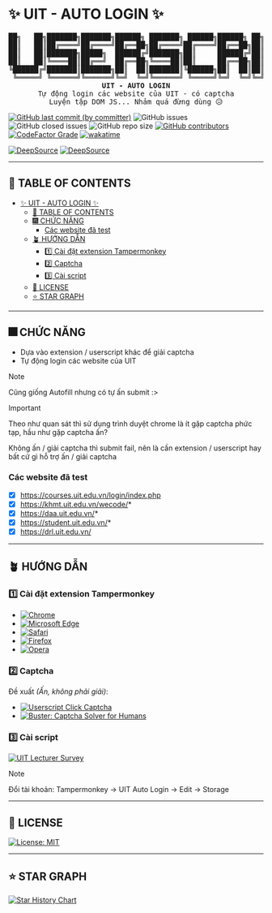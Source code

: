 # ✨ UIT - AUTO LOGIN ✨

<pre align="center">
██╗   ██╗███████╗███████╗██████╗ ███████╗ ██████╗██████╗ ██╗██████╗ ████████╗
██║   ██║██╔════╝██╔════╝██╔══██╗██╔════╝██╔════╝██╔══██╗██║██╔══██╗╚══██╔══╝
██║   ██║███████╗█████╗  ██████╔╝███████╗██║     ██████╔╝██║██████╔╝   ██║   
██║   ██║╚════██║██╔══╝  ██╔══██╗╚════██║██║     ██╔══██╗██║██╔═══╝    ██║   
╚██████╔╝███████║███████╗██║  ██║███████║╚██████╗██║  ██║██║██║        ██║   
 ╚═════╝ ╚══════╝╚══════╝╚═╝  ╚═╝╚══════╝ ╚═════╝╚═╝  ╚═╝╚═╝╚═╝        ╚═╝   
<strong>UIT - AUTO LOGIN</strong>
Tự động login các website của UIT - có captcha
Luyện tập DOM JS... Nhảm quá đừng dùng 😥
</pre>

[![GitHub last commit (by committer)](https://img.shields.io/github/last-commit/KevinNitroG/UIT-Auto-Login?style=for-the-badge&color=CAEDFF)](../../commits/main)
![GitHub issues](https://img.shields.io/github/issues-raw/KevinNitroG/UIT-Auto-Login?style=for-the-badge&color=ffadad)
![GitHub closed issues](https://img.shields.io/github/issues-closed/KevinNitroG/UIT-Auto-Login?style=for-the-badge&color=%23ffc6ff)
![GitHub repo size](https://img.shields.io/github/repo-size/KevinNitroG/UIT-Auto-Login?style=for-the-badge&color=D8B4F8)
[![GitHub contributors](https://img.shields.io/github/contributors/KevinNitroG/UIT-Auto-Login?style=for-the-badge&color=FBF0B2)](../../graphs/contributors)
[![CodeFactor Grade](https://img.shields.io/codefactor/grade/github/KevinNitroG/UIT-Auto-Login?style=for-the-badge)](https://www.codefactor.io/repository/github/kevinnitrog/UIT-Auto-Login)
[![wakatime](https://wakatime.com/badge/user/018b410d-fa7b-44ba-a5de-f025fcbeb499/project/018d5a73-ed7d-401f-8007-fc00f9139fbd.svg)](https://wakatime.com/badge/user/018b410d-fa7b-44ba-a5de-f025fcbeb499/project/018d5a73-ed7d-401f-8007-fc00f9139fbd)

[![DeepSource](https://app.deepsource.com/gh/KevinNitroG/UIT-Auto-Login.svg/?label=active+issues&show_trend=true&token=nICooCMlbwiUEG0zbfLqGZJg)](https://app.deepsource.com/gh/KevinNitroG/UIT-Auto-Login/)
[![DeepSource](https://app.deepsource.com/gh/KevinNitroG/UIT-Auto-Login.svg/?label=resolved+issues&show_trend=true&token=nICooCMlbwiUEG0zbfLqGZJg)](https://app.deepsource.com/gh/KevinNitroG/UIT-Auto-Login/)

---

## 📃 TABLE OF CONTENTS

-   [✨ UIT - AUTO LOGIN ✨](#-uit---auto-login-)
    -   [📃 TABLE OF CONTENTS](#-table-of-contents)
    -   [🎆 CHỨC NĂNG](#-chức-năng)
        -   [Các website đã test](#các-website-đã-test)
    -   [🪴 HƯỚNG DẪN](#-hướng-dẫn)
        -   [1️⃣ Cài đặt extension Tampermonkey](#1️⃣-cài-đặt-extension-tampermonkey)
        -   [2️⃣ Captcha](#2️⃣-captcha)
        -   [3️⃣ Cài script](#3️⃣-cài-script)
    -   [📝 LICENSE](#-license)
    -   [⭐ STAR GRAPH](#-star-graph)

---

## 🎆 CHỨC NĂNG

-   Dựa vào extension / userscript khác để giải captcha
-   Tự động login các website của UIT

> [!NOTE]
>
> Cũng giống Autofill nhưng có tự ấn submit :>

> [!IMPORTANT]
>
> Theo như quan sát thì sử dụng trình duyệt chrome là ít gặp captcha phức tạp, hầu như gặp captcha ấn?
>
> Không ấn / giải captcha thì submit fail, nên là cần extension / userscript hay bất cứ gì hỗ trợ ấn / giải captcha

### Các website đã test

-   [x] https://courses.uit.edu.vn/login/index.php
-   [x] https://khmt.uit.edu.vn/wecode/*
-   [x] https://daa.uit.edu.vn/*
-   [x] https://student.uit.edu.vn/*
-   [x] https://drl.uit.edu.vn/

---

## 🪴 HƯỚNG DẪN

### 1️⃣ Cài đặt extension Tampermonkey

-   [![Chrome](https://img.shields.io/badge/Chrome-ffc6ff?style=for-the-badge&logo=googlechrome&logoColor=white)](https://chrome.google.com/webstore/detail/tampermonkey/dhdgffkkebhmkfjojejmpbldmpobfkfo)
-   [![Microsoft Edge](https://img.shields.io/badge/Edge-a0c4ff?style=for-the-badge&logo=microsoftedge&logoColor=white)](https://microsoftedge.microsoft.com/addons/detail/tampermonkey/iikmkjmpaadaobahmlepeloendndfphd)
-   [![Safari](https://img.shields.io/badge/Safari-bdb2ff?style=for-the-badge&logo=safari&logoColor=white)](https://apps.apple.com/us/app/tampermonkey/id1482490089)
-   [![Firefox](https://img.shields.io/badge/Firefox-%23ffd6a5?style=for-the-badge&logo=firefoxbrowser&logoColor=white)](https://addons.mozilla.org/en-US/firefox/addon/tampermonkey/)
-   [![Opera](https://img.shields.io/badge/Opera-ffadad?style=for-the-badge&logo=opera&logoColor=white)](https://addons.opera.com/en/extensions/details/tampermonkey-beta/)

### 2️⃣ Captcha

Đề xuất _(Ấn, không phải giải)_:

-   [![Userscript Click Captcha](https://img.shields.io/badge/Userscript-reCaptcha_Autoclick-ffc6ff?style=for-the-badge)](https://chrome.google.com/webstore/detail/rumola-captcha-solver-for/lnldappkjdflkphpgijmmaaejilhdnaj)
-   [![Buster: Captcha Solver for Humans](https://img.shields.io/badge/Extension-Buster_Captcha_Solver_for_Humans-a0c4ff?style=for-the-badge)](https://chrome.google.com/webstore/detail/buster-captcha-solver-for/mpbjkejclgfgadiemmefgebjfooflfhl)

### 3️⃣ Cài script

[![UIT Lecturer Survey](https://img.shields.io/badge/UIT_Auto_Login-a0c4ff?style=for-the-badge)](../../raw/main/src/UIT-Auto-Login.user.js)

> [!NOTE]
>
> Đổi tài khoản: Tampermonkey -> UIT Auto Login -> Edit -> Storage

---

## 📝 LICENSE

[![License: MIT](https://img.shields.io/badge/License-MIT-9bf6ff?style=for-the-badge)](./LICENSE)

---

## ⭐ STAR GRAPH

<a href="https://star-history.com/#KevinNitroG/UIT-Auto-Login&Timeline">
  <picture>
    <source media="(prefers-color-scheme: dark)" srcset="https://api.star-history.com/svg?repos=KevinNitroG/UIT-Auto-Login&type=Timeline&theme=dark" />
    <source media="(prefers-color-scheme: light)" srcset="https://api.star-history.com/svg?repos=KevinNitroG/UIT-Auto-Login&type=Timeline" />
    <img alt="Star History Chart" src="https://api.star-history.com/svg?repos=KevinNitroG/UIT-Auto-Login&type=Timeline" />
  </picture>
</a>
